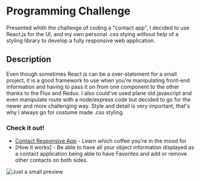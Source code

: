 # Programming Challenge

Presented whith the challenge of coding a "contact app", I decided to use React.js for the UI, and my own personal .css stying without help of a styling library to develop a fully responsive web application. 


## Description

Even though sometimes React js can be a over-statement for a small project, it is a good framework to use when you're manipulating front-end information and having to pass it on from one component to the other thanks to the Flux and Redux. I also could've used plane old javascript and even manipulate route with a node/express code but decided to go for the newer and more challenging way. Style and detail is very important, that's why I always go for costume made .css styling.

### Check it out!

* [Contact Responsive App](https://franciscaechague.github.io/coffeeUp/) - Learn which coffee you're in the mood for
* [How it works] - Be able to have all your object information displayed as a contact application being able to have Favorites and add or remove other contacts on both sides.

![Just a small preview](/public/contactApp.gif?raw=true "Step By Step")
